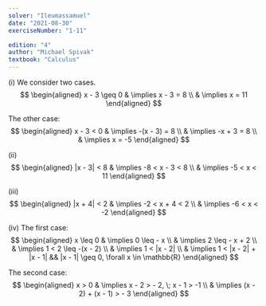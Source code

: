 ```yaml
---
solver: "Ileumassamuel"
date: "2021-08-30"
exerciseNumber: "1-11"

edition: "4"
author: "Michael Spivak"
textbook: "Calculus"
---
```


(i) We consider two cases. 
$$
\begin{aligned}
x - 3 \geq 0 & \implies x - 3 = 8 \\
& \implies x = 11
\end{aligned}
$$


The other case: 
$$
\begin{aligned}
x - 3 < 0 & \implies -(x - 3) = 8 \\
& \implies -x + 3 = 8 \\
& \implies x = -5
\end{aligned}
$$


(ii) 
$$
\begin{aligned}
|x - 3| < 8 & \implies -8 < x - 3 < 8 \\
& \implies -5 < x < 11
\end{aligned}
$$


(iii) 
$$
\begin{aligned}
|x + 4| < 2 & \implies -2 < x + 4 < 2 \\
& \implies -6 < x < -2
\end{aligned}
$$


(iv) The first case: 
$$
\begin{aligned}
x \leq 0 & \implies 0 \leq - x \\
& \implies 2 \leq - x + 2 \\
& \implies 1 < 2 \leq -(x - 2) \\
& \implies 1 < |x - 2| \\
& \implies 1 < |x - 2| + |x - 1| && |x - 1| \geq 0, \forall x \in \mathbb{R}
\end{aligned}
$$


The second case: 
$$
\begin{aligned}
x > 0 & \implies x - 2 > - 2, \; x - 1 > -1 \\
& \implies (x - 2) + (x - 1) > - 3
\end{aligned}
$$
